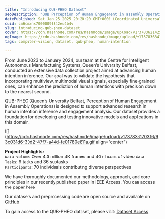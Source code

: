 ```yaml
---
title: "Introducing QUB-PHEO Dataset"
seoDescription: "QUB Perception of Human Engagement in assembly Operations"
datePublished: Sat Jan 25 2025 20:20:20 GMT+0000 (Coordinated Universal Time)
cuid: cm6cmxnx7000009l842eu4b4v
slug: introducing-qub-pheo-dataset
cover: https://cdn.hashnode.com/res/hashnode/image/upload/v1737836214250/3460e3fa-f724-476a-8b73-71755fdc6af4.png
ogImage: https://cdn.hashnode.com/res/hashnode/image/upload/v1737836341519/5d21605b-6378-407b-bd95-17cc43054906.png
tags: computer-vision, dataset, qub-pheo, human-intention

---
```


From June 2023 to January 2024, our team at the Centre for Intelligent Autonomous Manufacturing Systems, Queen’s University Belfast, conducted an extensive data collection project aimed at advancing human intention inference. Our goal was to validate the hypothesis that incorporating multiview, multimodal visual signals, especially fine-grained ones, can enhance the prediction of human intentions with precision down to the nearest second.

QUB-PHEO (Queen’s University Belfast, Perception of Human Engagement in Assembly Operations) is designed to support advanced research in human intention inference and engagement analysis. Our dataset provides a foundation for developing and testing innovative models and applications in this domain.

![](https://cdn.hashnode.com/res/hashnode/image/upload/v1737836170316/93c031d6-30d2-47f7-a44d-fe01780e811a.gif align="center")

**Project Highlights:**  
`Data Volume`: Over 4.5 million 4K frames and 40+ hours of video data  
`Tasks`: 9 tasks and 36 subtasks  
`Participants`: 70 individuals contributing diverse perspectives

We have thoroughly documented our methodology, approach, and core principles in our recently published paper in IEEE Access. You can access the [paper here](https://ieeexplore.ieee.org/stamp/stamp.jsp?tp=&arnumber=10731700)

Our datasets and preprocessing code are open source and available on [GitHub](https://github.com/exponentialR/QUB-HRI)

To gain access to the QUB-PHEO dataset, please visit: [Dataset Access](https://github.com/exponentialR/QUB-PHEO)